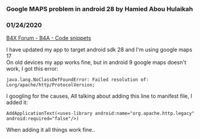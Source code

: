 ### Google MAPS problem in android 28 by Hamied Abou Hulaikah
### 01/24/2020
[B4X Forum - B4A - Code snippets](https://www.b4x.com/android/forum/threads/113328/)

I have updated my app to target android sdk 28 and I'm using google maps 17  
On old devices my app works fine, but in android 9 google maps doesn't work, I got this error:  

```B4X
java.lang.NoClassDefFoundError: Failed resolution of: Lorg/apache/http/ProtocolVersion;
```

  
I googling for the causes, All talking about adding this line to manifest file, I added it:  

```B4X
AddApplicationText(<uses-library android:name="org.apache.http.legacy" android:required="false"/>)
```

  
  
When adding it all things work fine..
